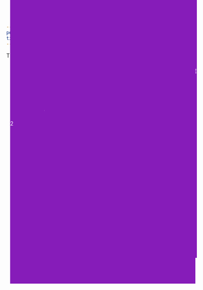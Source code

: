 ```yaml
---
permalink: /test_courses/
title: "Tests"
---
```


This is where the courses I teach will be listed.

<style>




.dropdown {
  display: inline-block;
  position: relative;
  outline: none;
  margin: 10px;
}

.dropbtn {
  padding: 100% 100%;
  color: white;
  background-color: #861cb9;
  cursor: pointer;
  transition: 0.35s ease-out;
}

.dropdown .dropdown-content {
  position: absolute;
  top: 50%;
  background-color: #f7f7f7;
  min-width: 120%;
  box-shadow: 0px 8px 16px rgba(0, 0, 0, 0.2);
  z-index: 100000;
  visibility: hidden;
  opacity: 0;
  transition: 0.35s ease-out;
}

.dropdown-content a {
  color: black;
  padding: 12px 16px;
  display: block;
  text-decoration: none;
  transition: 0.35s ease-out;
}
.dropdown-content a:hover {
  background-color: #eaeaea;
}

.dropdown:focus .dropdown-content {
  outline: none;
  transform: translateY(20px);
  visibility: visible;
  opacity: 1;
}
.dropbtn:hover, .dropdown:focus .dropbtn {
  background-color: #691692;
}

.dropdown .db2 {
  position: absolute;
  top: 0; right: 0; bottom: 0; left: 0; opacity: 0;
  cursor: pointer;
  z-index: 10;
  display: none;
}
.dropdown:focus .db2 {
  display: inline-block;
}
.dropdown .db2:focus .dropdown-content {
  outline: none;
  visibility: hidden;
  opacity: 0;
}
</style>

<div class="dropdown" tabindex="1">
  <i class="db2" tabindex="1"></i>
  <a class="dropbtn"><b>Expressing the existence of an event with ‘<i>you</i> (to have) + VP’ in Taiwan Mandarin: A corpus-based investigation.</b></a>
   <div class="dropdown-content">
      <p>Abstract of the article Abstract of the article Abstract of the article Abstract of the article Abstract of the article Abstract of the article Abstract of the article Abstract of the article Abstract of the article </p>
      <a href="https://doi.org/10.1075/consl.21046.col" target="_blank">Link to the article</a>
   </div>
</div>

<div class="dropdown" tabindex="1">
  <i class="db2" tabindex="1"></i>
  <a class="dropbtn">Dropdown 2</a>
   <div class="dropdown-content">
      <a href="#">Blog</a>
      <a href="#">Plans</a>
      <a href="#">Partners</a>
   </div>
</div>